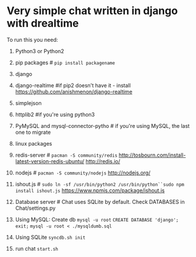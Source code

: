 Very simple chat written in django with drealtime
==========
To run this you need:

1. Python3 or Python2
2. pip packages # `pip install packagename`
 1. django
 2. django-realtime #if pip2 doesn't have it - install https://github.com/anishmenon/django-realtime
 3. simplejson
 4. httplib2 #if you're using python3
 4. PyMySQL and mysql-connector-pytho # if you're using MySQL, the last one to migrate

3. linux packages
 1. redis-server # `pacman -S community/redis` http://tosbourn.com/install-latest-version-redis-ubuntu/  http://redis.io/
 2. nodejs # `pacman -S community/nodejs`  http://nodejs.org/
 3. ishout.js # `sudo ln -sf /usr/bin/python2 /usr/bin/python``sudo npm install ishout.js` https://www.npmjs.com/package/ishout.js
 
4. Database server # Chat uses SQLite by default. Check DATABASES in Chat/settings.py 
 1. Using MySQL: Create db `mysql -u root` `CREATE DATABASE 'django'; exit;` `mysql -u root < ./mysqldumb.sql`
 2. Using SQLite `syncdb.sh init`
3. run chat `start.sh`
